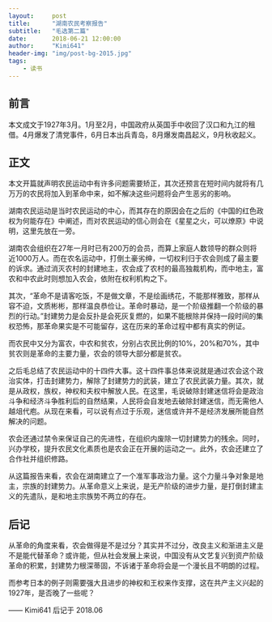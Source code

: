 ```yaml
---
layout:     post
title:      "湖南农民考察报告"
subtitle:   "毛选第二篇"
date:       2018-06-21 12:00:00
author:     "Kimi641"
header-img: "img/post-bg-2015.jpg"
tags:
    - 读书
---
```


## 前言

本文成文于1927年3月。1月至2月，中国政府从英国手中收回了汉口和九江的租借。4月爆发了清党事件，6月日本出兵青岛，8月爆发南昌起义，9月秋收起义。

## 正文

本文开篇就声明农民运动中有许多问题需要矫正，其次还预言在短时间内就将有几万万的农民将加入到革命中来，如不解决这些问题将会产生恶劣的影响。

湖南农民运动是当时农民运动的中心，而其存在的原因会在之后的《中国的红色政权为何能存在》中阐述，而对农民运动的信心则会在《星星之火，可以燎原》中说明，这里先放在一旁。

湖南农会组织在27年一月时已有200万的会员，而算上家庭人数领导的群众则将近1000万人。而在农名运动中，打倒土豪劣绅，一切权利归于农会则成了最主要的诉求。通过消灭农村的封建地主，农会成了农村的最高独裁机构，而中地主，富农和中农此时则想加入农会，依附在权利机构之下。

其次，“革命不是请客吃饭，不是做文章，不是绘画绣花，不能那样雅致，那样从容不迫，文质彬彬，那样温良恭俭让。革命时暴动，是一个阶级推翻一个阶级的暴烈的行动。”封建势力是会反扑是会死灰复燃的，如果不能根除并保持一段时间的集权恐怖，那革命果实是不可能留存，这在历来的革命过程中都有真实的例证。

而农民中又分为富农，中农和贫农，分别占农民比例的10%，20%和70%，其中贫农则是革命的主要力量，农会的领导大部分都是贫农。

之后毛总结了农民运动中的十四件大事。这十四件事总体来说就是通过农会这个政治实体，打击封建势力，解除了封建势力的武装，建立了农民武装力量。其次，就是从政权，族权，神权和夫权中解放人民。在这里，毛说破除封建迷信将会是政治斗争和经济斗争胜利后的自然结果，人民将会自发地去破除封建迷信，而无需他人越俎代庖。从现在来看，可以说有点过于乐观，迷信或许并不是经济发展所能自然解决的问题。

农会还通过禁令来保证自己的先进性，在组织内废除一切封建势力的残余。同时，兴办学校，提升农民文化素质也是农会正在开展的运动之一。此外，农会还建立了合作社并组织修路。

从这篇报告来看，农会在湖南建立了一个准军事政治力量。这个力量斗争对象是地主，宗族的封建势力。从革命意义上来说，是无产阶级的进步力量，是打倒封建主义的先遣队，是和地主宗族势不两立的存在。

## 后记

从革命的角度来看，农会做得是不是过分？其实并不过分，改良主义和渐进主义是不是能代替革命？或许能，但从社会发展上来说，中国没有从文艺复兴到资产阶级革命的积累，封建势力根深蒂固，不诉诸于革命将会是一个漫长且不明朗的过程。

而参考日本的例子则需要强大且进步的神权和王权来作支撑，这在共产主义兴起的1927年，是否晚了一些呢？

—— Kimi641 后记于 2018.06